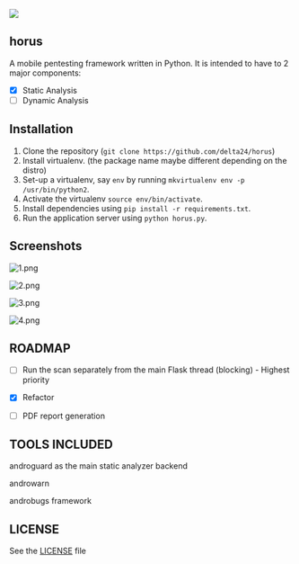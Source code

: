 ![](http://i.imgur.com/k0COvfS.jpg)

## horus

A mobile pentesting framework written in Python. It is intended to have to 2 major components:

 - [x] Static Analysis
 - [ ] Dynamic Analysis

## Installation

1. Clone the repository (`git clone https://github.com/delta24/horus`)
2. Install virtualenv. (the package name maybe different depending on the distro)
3. Set-up a virtualenv, say `env` by running `mkvirtualenv env -p /usr/bin/python2`.
4. Activate the virtualenv `source env/bin/activate`.
5. Install dependencies using `pip install -r requirements.txt`.
7. Run the application server using `python horus.py`.

## Screenshots

![1.png](http://i.imgur.com/gz9TFgB.png)

![2.png](http://i.imgur.com/ykdnbYZ.png)

![3.png](http://i.imgur.com/GVnk53h.png)

![4.png](http://i.imgur.com/g1UD9hY.png)

## ROADMAP

 - [ ] Run the scan separately from the main Flask thread (blocking) - Highest priority
 - [x] Refactor
 - [ ] PDF report generation


## TOOLS INCLUDED

androguard as the main static analyzer backend

androwarn

androbugs framework

## LICENSE

See the [LICENSE](https://github.com/delta24/horus/LICENSE) file
